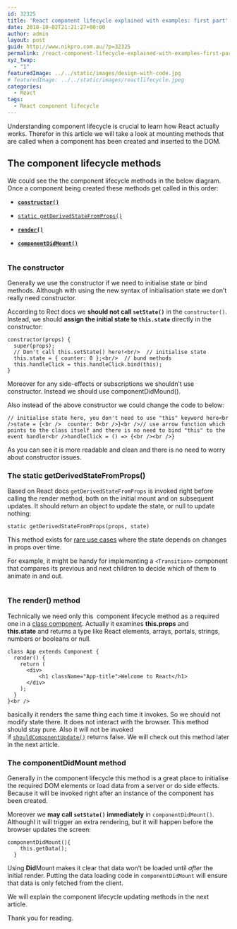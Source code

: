 ```yaml
---
id: 32325
title: 'React component lifecycle explained with examples: first part'
date: 2018-10-02T21:21:27+00:00
author: admin
layout: post
guid: http://www.nikpro.com.au/?p=32325
permalink: /react-component-lifecycle-explained-with-examples-first-part/
xyz_twap:
  - "1"
featuredImage: ../../static/images/design-with-code.jpg
# featuredImage: ../../static/images/reactlifecycle.jpeg
categories:
  - React
tags:
  - React component lifecycle
---
```

Understanding component lifecycle is crucial to learn how React actually works. Therefor in this article we will take a look at mounting methods that are called when a component has been created and inserted to the DOM.

## The component lifecycle methods

We could see the the component lifecycle methods in the below diagram. Once a component being created these methods get called in this order:

  * [**`constructor()`**](https://reactjs.org/docs/react-component.html#constructor)
  * [`static getDerivedStateFromProps()`](https://reactjs.org/docs/react-component.html#static-getderivedstatefromprops)
  * [**`render()`**](https://reactjs.org/docs/react-component.html#render)  
    
  * [**`componentDidMount()`**](https://reactjs.org/docs/react-component.html#componentdidmount)<figure class="wp-block-image">

<img src="http://www.nikpro.com.auReact-lifecycle-methods-diagram.png" alt="" class="wp-image-32330" srcset="http://testgatsby.localReact-lifecycle-methods-diagram.png 1103w, http://testgatsby.localReact-lifecycle-methods-diagram-300x112.png 300w, http://testgatsby.localReact-lifecycle-methods-diagram-768x288.png 768w, http://testgatsby.localReact-lifecycle-methods-diagram-1024x383.png 1024w" sizes="(max-width: 1103px) 100vw, 1103px" /> </figure> 

### The constructor

Generally we use the constructor if we need to initialise state or bind methods. Although with using the new syntax of initialisation state we don&#8217;t really need constructor.

According to Rect docs we **should not call `setState()`** in the `constructor()`. Instead, we should **assign the initial state to `this.state`** directly in the constructor:


```
constructor(props) {
  super(props);
  // Don't call this.setState() here!<br/>  // initialise state
  this.state = { counter: 0 };<br/>  // bund methods
  this.handleClick = this.handleClick.bind(this);
}
```


Moreover for any side-effects or subscriptions we shouldn&#8217;t use constructor. Instead we should use componentDidMound().

Also instead of the above constructor we could change the code to below:


```
// initialise state here, you don't need to use "this" keyword here<br />state = {<br />  counter: 0<br />}<br />// use arrow function which points to the class itself and there is no need to bind "this" to the event handler<br />handleClick = () => {<br /><br />}
```


As you can see it is more readable and clean and there is no need to worry about constructor issues.

### The static getDerivedStateFromProps()

Based on React docs `getDerivedStateFromProps` is invoked right before calling the render method, both on the initial mount and on subsequent updates. It should return an object to update the state, or null to update nothing:


```
static getDerivedStateFromProps(props, state)
```


This method exists for [rare use cases](https://reactjs.org/blog/2018/06/07/you-probably-dont-need-derived-state.html#when-to-use-derived-state) where the state depends on changes in props over time. 

For example, it might be handy for implementing a `<Transition>` component that compares its previous and next children to decide which of them to animate in and out.<figure class="wp-block-image">

<img src="http://www.nikpro.com.aulifecycle.jpg" alt="" class="wp-image-32327" srcset="http://testgatsby.locallifecycle.jpg 638w, http://testgatsby.locallifecycle-300x225.jpg 300w" sizes="(max-width: 638px) 100vw, 638px" /> </figure> 

### The render() method

Technically we need only this  component lifecycle method as a required one in a [class component](http://www.nikpro.com.au/react-component-building-blocks-simple-explanation-part-1/). Actually it examines **this.props** and **this.state** and returns a type like React elements, arrays, portals, strings, numbers or booleans or null.


```
class App extends Component {
  render() {
    return (
      <div>
          <h1 className="App-title">Welcome to React</h1>
      </div>
    );
  }
}<br />
```


basically it renders the same thing each time it invokes. So we should not  modify state there. It does not interact with the browser. This method should stay pure. Also it will not be invoked if [`shouldComponentUpdate()`](https://reactjs.org/docs/react-component.html#shouldcomponentupdate) returns false. We will check out this method later in the next article.

### The componentDidMount method

Generally in the component lifecycle this method is a great place to initialise the required DOM elements or load data from a server or do side effects. Because it will be invoked right after an instance of the component has been created.

Moreover we **may call `setState()` immediately** in `componentDidMount()`. AlthoughI it will trigger an extra rendering, but it will happen before the browser updates the screen:


```
componentDidMount(){
    this.getData();
  }
```


Using **Did**Mount makes it clear that data won’t be loaded until _after_ the initial render. Putting the data loading code in `componentDidMount` will ensure that data is only fetched from the client.

We will explain the component lifecycle updating methods in the next article.

Thank you for reading.